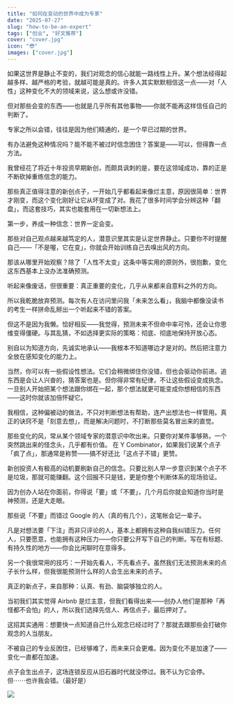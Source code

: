 ```yaml
---
title: "如何在变动的世界中成为专家"
date: "2025-07-27"
slug: "how-to-be-an-expert"
tags: ["创业", "好文推荐"]
cover: "cover.jpg"
icon: "😎"
images: ["cover.jpg"]
---
```

如果这世界是静止不变的，我们对观念的信心就能一路线性上升。某个想法经得起越多样、越严格的考验，就越可能是真的。许多人其实默默相信这一点——对「人性」这种变化不大的领域来说，这么想或许没错。



但对那些会变的东西——也就是几乎所有其他事物——你就不能再这样信任自己的判断了。



专家之所以会错，往往是因为他们精通的，是一个早已过期的世界。



有办法避免这种情况吗？能不能不被过时信念困住？答案是——可以，但得靠一点方法。



我曾经花了将近十年投资早期新创，而颇具讽刺的是，要在这领域成功，靠的正是不断砍掉重练信念的能力。



那些真正值得注意的新创点子，一开始几乎都看起来像烂主意，原因很简单：世界才刚变，而这个变化刚好让它从坏变成了对。我花了很多时间学会分辨这种「翻盘」，而这套技巧，其实也能套用在一切新想法上。



第一步，养成一种信念：世界一定会变。



那些对自己观点越来越笃定的人，潜意识里其实是认定世界静止。只要你不时提醒自己——「不是喔，它在变」，你就会开始训练自己去嗅出风的方向。



那该从哪里开始观察？除了「人性不太变」这条中等实用的原则外，很抱歉，变化这东西基本上没办法准确预测。



听起来像废话，但很重要：真正重要的变化，几乎从来都来自意料之外的方向。



所以我乾脆放弃预测。每次有人在访问里问我「未来怎么看」，我脑中都像没读书的考生一样拼命乱掰出一个听起来不错的答案。



但这不是因为我懒。恰好相反——我觉得，预测未来不但命中率可怜，还会让你思维变得僵硬。与其乱猜，不如选择更实际的策略：彻底、彻底地保持开放心态。



别自以为知道方向，先诚实地承认——我根本不知道哪边才是对的。然后把注意力全放在感知变化的能力上。



当然，你可以有一些假设性想法。它们会稍微绑住你没错，但也会驱动你前进。追东西是会让人兴奋的，猜答案也是。但你得非常有纪律，不让这些假设变成执念。
一旦别人开始把某个想法跟你绑在一起，那个想法就更可能变成你想相信的东西——这时你就该加倍怀疑它。



我相信，这种偏被动的做法，不只对判断想法有帮助，连产出想法也一样管用。真正的诀窍不是「刻意去想」，而是解决问题时，不打断那些莫名冒出来的直觉。



那些变化的风，常从某个领域专家的潜意识中吹出来。只要你对某件事够熟，一个突然跳出来的怪念头，几乎都有价值。
在 Y Combinator，如果我们说某个点子「疯了点」，那通常是称赞——搞不好还比「这点子不错」更赞。



新创投资人有极高的动机要刷新自己的信念。只要比别人早一步意识到某个点子不是垃圾，那就可能赚翻。这个回报不只是钱，更是你整个判断体系的现场验证。



因为创办人站在你面前，你得说「要」或「不要」，几个月后你就会知道你当时是神预测，还是大走眼。



那些说「不要」而错过 Google 的人（真的有几个），这笔帐会记一辈子。



凡是对想法要「下注」而非只评论的人，基本上都拥有这种自我纠错压力。任何人，只要愿意，也能拥有这种压力——你只要公开写下自己的判断。写在有标题、有持久性的地方——你会比闲聊时在意得多。



另一个我很常用的技巧：一开始先看人，不先看点子。虽然我们无法预测未来的点子长什么样，但我很能预测什么样的人会生出未来的点子。



真正的新点子，来自那种：认真、有劲、脑袋够独立的人。



当初我们其实觉得 Airbnb 是烂主意，但我们看得出来——创办人他们是那种「再怪都不会怕」的人，所以我们选择先信人、再信点子，最后押对了。



这招其实通用：想要快一点知道自己什么观念已经过时了？那就去跟那些会打破你观念的人当朋友。



不被自己的专业反困住，已经够难了，而未来只会更难。因为变化不是加速了——变化一直都在加速。



点子会生出点子，这场连锁反应从旧石器时代就没停过。我不认为它会停。
但⋯⋯也许我会错。（最好是）




![](https://prod-files-secure.s3.us-west-2.amazonaws.com/112d0858-5090-4d34-a606-b75eb8d65fd2/46476355-9cf3-4e99-9b7a-3531bc426380/1000202064.png?X-Amz-Algorithm=AWS4-HMAC-SHA256&X-Amz-Content-Sha256=UNSIGNED-PAYLOAD&X-Amz-Credential=ASIAZI2LB4665XI72OWL%2F20250822%2Fus-west-2%2Fs3%2Faws4_request&X-Amz-Date=20250822T010212Z&X-Amz-Expires=3600&X-Amz-Security-Token=IQoJb3JpZ2luX2VjELH%2F%2F%2F%2F%2F%2F%2F%2F%2F%2FwEaCXVzLXdlc3QtMiJHMEUCID%2BjeUdsxB6UzdTqjrvwB%2BOiOc46qQPjunQuYMh54T3jAiEA7WMll4Yex9JN64CeOxqJaKfL5S85PPP96LuzVTTinEQqiAQI%2Bv%2F%2F%2F%2F%2F%2F%2F%2F%2F%2FARAAGgw2Mzc0MjMxODM4MDUiDH3jn88eXgIcBiDqsCrcA8EoLgadE%2FBtGNgT5QqxkDLXXKKTEjQdKUwMpZdEgCskeM17uKrQjq0hRHjL1q%2FDg0jw7PympW8xXn2DXVFxd1%2FUrpbRlpMgF36rMyfxMKrIHBHCAOIBKC%2BxhUtQzdhnzy8RbaaU5jQK%2FUeoz25sAxP%2BiNoE9nYs1ZGVwHnED9gDKMQjh17E0mhqmGb3F%2BTjAsNcxg%2BgZWlibrevuIKUjOJFe2RYBiJDD6e376UfLpVEPKS4uDi54gzCnZ4RZjig9IEZeeGEqSI5x1pFDQHB2Tai9kMT7mJgSo%2F9tQOptci%2F%2BS6l2Yqf27UfPfbjZZkkDDVg8IXQkZUzPbjTHADUt9sCYRJKEeUVGWxzRwh9y5eY%2FHKH3PEXULxP%2FXzfqmQ1%2FVyOj7dwn7TMA%2FKAyniOTYq3VY7RpXeHkNbhzYc0KMytHj%2FczX8emzMQbphtAkNCkzj97D%2BU%2F5eDhJdO%2F47wqPReHSajJljHizLQWuLTBbUwa6xg4nhGzN2S1NaR%2FpLtt%2FSqIZJQ8Xg9Mw4ryZwsb5uuS8zVQQRK6jR%2BZ5A606%2B%2Ber1KFmEOndTCpedD%2BkQ3tqy0iFjAb2fuP7jnV%2FcV3WIOGnxYI%2BqH3KgZ%2FxzdcoiTVzK399pDj6vewtBdMJf8nsUGOqUBEbbYHndiNxz8Ozr4w78t%2B4qf9e1SSRTRLuwQCBR7E%2BmfeMdX%2Fi2Aa%2BbAzIMD94UH3FcBng%2FcUiU2twnGD9KK%2FNA14dCLMBJ5aa0CyAlDIWG6L5VcpYMpj%2F64q5Af4%2B1SxKBfvENrMUnvpjevRvILgSdxDvphUXemX2LxqnViJVtlnkfkKMOJojglZDD6yBymrkCCvLEHlUYvASFeYLpSRAROe%2FVO&X-Amz-Signature=2d621b08c73fabfc1ca03e923693a0730ff8d69968b2f6af0614b405e816dd0a&X-Amz-SignedHeaders=host&x-amz-checksum-mode=ENABLED&x-id=GetObject)

